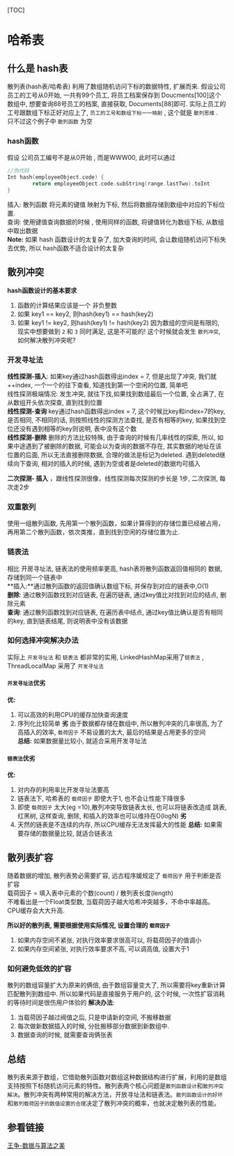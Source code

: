 [TOC]

# 哈希表

## 什么是 hash表
散列表(hash表/哈希表) 利用了数组随机访问下标的数据特性, 扩展而来. 
假设公司员工的工号从0开始, 一共有99个员工, 将员工档案保存到 Doucments[100]这个数组中, 想要查询88号员工的档案, 直接获取, Documents[88]即可. 实际上员工的工号跟数组下标正好对应上了,
`员工的工号和数组下标一一映射` , 这个就是 `散列思维` .   
只不过这个例子中 `散列函数` 为空  

### hash函数
假设 公司员工编号不是从0开始 , 而是WWW00, 此时可以通过   
```C
//伪代码
Int hash(employeeObject.code) { 
		return employeeObject.code.subString(range.lastTwo).toInt
}
```
插入: 散列函数 将元素的键值 映射为下标, 然后将数据存储到数组中对应的下标位置.   
查询: 使用键值查询数据的时候 , 使用同样的函数, 将键值转化为数组下标, 从数组中取出数据  
**Note:** 如果 hash 函数设计的太复杂了, 加大查询的时间, 会让数组随机访问下标失去优势, 所以  hash函数不适合设计的太复杂  

## 散列冲突
**hash函数设计的基本要求**  
1. 函数的计算结果应该是一个 非负整数
2. 如果 key1 == key2, 则hash(key1) == hash(key2)
3. 如果 key1 != key2, 则hash(key1) != hash(key2)
因为数组的空间是有限的, 现实中想要做到 `2` 和 `3` 同时满足, 这是不可能的! 这个时候就会发生 `散列冲突`, 如何解决散列冲突呢?  

### 开发寻址法
**线性探测-插入**: 如果key通过hash函数得出index  = 7, 但是出现了冲突, 我们就++index, 一个一个的往下查看, 知道找到第一个空闲的位置, 简单吧  
线性探测极端情况: 发生冲突, 就往下找,如果找到数组最后一个位置, 全占满了, 在从数组开头依次探查, 直到找到位置  
**线性探测-查询** key通过hash函数得出index  = 7, 这个时候比key和index=7的key, 是否相同, 不相同的话, 则按照线性的探测方法查找, 是否有相等的key, 如果找到空位还没有遇到相等的key则说明, 表中没有这个数  
**线性探测-删除** 删除的方法比较特殊, 由于查询的时候有几率线性的探索, 所以, 如果中途遇到了被删除的数据, 可能会以为查询的数据不存在, 其实数据的地址在该位置的后面, 所以无法直接删除数据, 合理的做法是标记为deleted. 遇到deleted继续向下查询, 相对的插入的时候, 遇到为空或者是deleted的数据均可插入  

**二次探测- 插入** ，跟线性探测很像，线性探测每次探测的步长是 1步, 二次探测, 每次走2步  

### 双重散列
使用一组散列函数, 先用第一个散列函数，如果计算得到的存储位置已经被占用，再用第二个散列函数，依次类推，直到找到空闲的存储位置为止.  

### 链表法
相比 开房寻址法, 链表法的使用频率更高, hash表将散列函数返回值相同的 数据, 存储到同一个链表中   
**插入:**通过散列函数的返回值确认数组下标, 并保存到对应的链表中,O(1)  
**删除**: 通过散列函数找到对应链表, 在遍历链表, 通过key值比对找到对应的结点, 删除元素  
**查询**: 通过散列函数找到对应链表, 在遍历表中结点, 通过key值比确认是否有相同的key, 直到链表结尾, 则说明表中没有该数据  

### 如何选择冲突解决办法
实际上 `开发寻址法` 和 `链表法` 都非常的实用, LinkedHashMap采用了`链表法` , ThreadLocalMap 采用了 `开发寻址法`  

#### `开发寻址法`优劣
**优:**
1. 可以高效的利用CPU的缓存加快查询速度
2. 序列化比较简单
**劣** 
由于数据都存储在数组中, 所以散列冲突的几率很高, 为了高插入的效率,  `载荷因子` 不易设置的太大, 最后的结果是占用更多的空间  
**总结:** 如果数据量比较小, 就适合采用开发寻址法

#### `链表法`优劣
**优:** 
1. 对内存的利用率比开发寻址法要高
2. 链表法下,  哈希表的 `载荷因子` 即使大于1, 也不会让性能下降很多
3. 即使 `载荷因子` 太大(eg =10),散列冲突导致链表太长, 也可以将链表改造成 跳表, 红黑树, 这样查询, 删除, 和插入的效率也可以维持在O(logN)
**劣** 
1. 天然的链表是不连续的内存, 所以CPU缓存无法发挥最大的性能
**总结:** 如果需要存储的数据量比较, 就适合链表法

## 散列表扩容
随着数据的增加, 散列表势必需要扩容, 远古程序媛规定了 `载荷因子` 用于判断是否扩容   
载荷因子 = 填入表中元素的个数(count) / 散列表长度(length)  
不难看出是一个Float类型数, 当载荷因子越大哈希冲突越多，不命中率越高。CPU缓存会大大升高.   

**所以好的散列表, 需要根据使用实际情况, 设置合理的 `载荷因子`**
1. 如果内存空间不紧张, 对执行效率要求很高可以, 将载荷因子的值调小
2. 如果内存空间紧张, 对执行效率要求不高, 可以调高值, 设置大于1

### 如何避免低效的扩容
散列的数组容量扩大为原来的俩倍, 由于数组容量变大了, 所以需要将key重新计算匹配散列到数组中. 所以如果代码是直接服务于用户的, 这个时候, 一次性扩容消耗的等待时间是很伤用户体验的
**解决办法**: 
1. 当载荷因子越过阀值之后, 只是申请新的空间, 不搬移数据
2. 每次做新数据插入的时候, 分批搬移部分数据到新数组中. 
3. 数据查询的时候, 就需要查询俩张表


## 总结
散列表来源于数组，它借助散列函数对数组这种数据结构进行扩展，利用的是数组支持按照下标随机访问元素的特性。散列表两个核心问题是`散列函数设计`和`散列冲突解决`。散列冲突有两种常用的解决方法，开放寻址法和链表法。`散列函数设计的好坏`和`散列载荷因子的数值设置的合理`决定了散列冲突的概率，也就决定散列表的性能。

## 参看链接

[王争-数据与算法之美](https://time.geekbang.org/column/article/64586)









